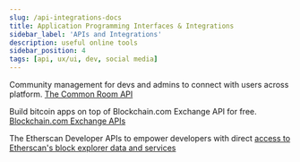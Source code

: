 ```yaml
---
slug: /api-integrations-docs
title: Application Programming Interfaces & Integrations
sidebar_label: 'APIs and Integrations'
description: useful online tools
sidebar_position: 4
tags: [api, ux/ui, dev, social media]
---
```





Community management for devs and admins to connect with users across platform. [The Common Room API](https://www.commonroom.io/developers)

Build bitcoin apps on top of Blockchain.com Exchange API for free. [Blockchain.com Exchange APIs](https://www.blockchain.com/api)

The Etherscan Developer APIs to empower developers with direct [access to Etherscan's block explorer data and services](https://docs.etherscan.io/)